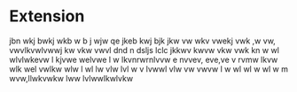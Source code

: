 # Extension
jbn wkj bwkj wkb w b 
 j wjw qe jkeb kwj bjk
jkw vw wkv vwekj vwk ,w vw, vwvlkvwlvwwj kw vkw vwvl
dnd n dsljs lclc
jkkwv kwvw vkw vwk 
kn w wl wlvlwkevw l
kjvwe welvwe l w
lkvnrwrnlvvw
e nvvev, eve,ve v
rvmw
lkvw wlk wel vwlkw wlw
l wl lw vlw 
lvl w v lvwwl vlw vw vwvw
l w wl wl w wl w
m wvw,llwkvwkw lww lvlwwlkwlvkw
